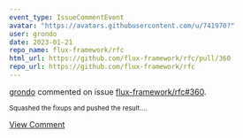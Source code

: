 ```yaml
---
event_type: IssueCommentEvent
avatar: "https://avatars.githubusercontent.com/u/741970?"
user: grondo
date: 2023-01-21
repo_name: flux-framework/rfc
html_url: https://github.com/flux-framework/rfc/pull/360
repo_url: https://github.com/flux-framework/rfc
---
```


<a href='https://github.com/grondo' target='_blank'>grondo</a> commented on issue <a href='https://github.com/flux-framework/rfc/pull/360' target='_blank'>flux-framework/rfc#360</a>.

<small>Squashed the fixups and pushed the result....</small>

<a href='https://github.com/flux-framework/rfc/pull/360' target='_blank'>View Comment</a>